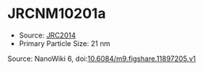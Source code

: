 <a name="material" />

# JRCNM10201a
<script type="application/ld+json">
  {
    "@context": "https://schema.org/",
    "@type": "ChemicalSubstance",
    "@id": "https://egonw.github.io/nanowiki/nanowiki379.html#material",
    "http://purl.org/dc/terms/conformsTo":
      {
        "@type": "CreativeWork",
        "@id": "https://bioschemas.org/profiles/ChemicalSubstance/0.4-RELEASE/"
      },
    "identfier": "379",
    "name": "JRCNM10201a",
    "url": "https://egonw.github.io/nanowiki/nanowiki379.html#material",
    "sameAs": "http://127.0.0.1/mediawiki/index.php/Special:URIResolver/JRCNM10201a"
  }
</script>


* Source: [JRC2014](articleJRC2014.md)
* Primary Particle Size: 21 nm


Source: NanoWiki 6, doi:[10.6084/m9.figshare.11897205.v1](https://doi.org/10.6084/m9.figshare.11897205.v1)
